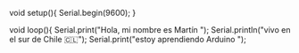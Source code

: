 void setup(){
 Serial.begin(9600);
}

void loop(){
 Serial.print("Hola, mi nombre es Martín ");
 Serial.println("vivo en el sur de Chile 🇨🇱");
  Serial.print("estoy aprendiendo Arduino ");
 
